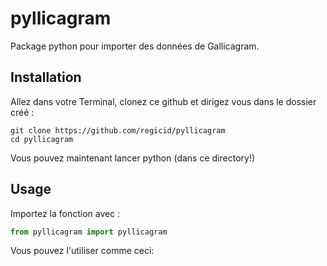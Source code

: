 # pyllicagram
Package python pour importer des données de Gallicagram.

## Installation
Allez dans votre Terminal, clonez ce github et dirigez vous dans le dossier créé :
```console
git clone https://github.com/regicid/pyllicagram
cd pyllicagram
```
Vous pouvez maintenant lancer python (dans ce directory!)

## Usage
Importez la fonction avec :
```python
from pyllicagram import pyllicagram
```
 

Vous pouvez l'utiliser comme ceci:


